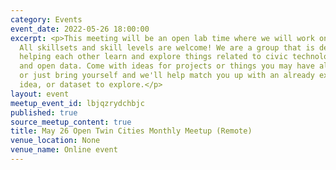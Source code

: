 ```yaml
---
category: Events
event_date: 2022-05-26 18:00:00
excerpt: <p>This meeting will be an open lab time where we will work on projects.
  All skillsets and skill levels are welcome! We are a group that is dedicated to
  helping each other learn and explore things related to civic technology, open government,
  and open data. Come with ideas for projects or things you may have already started,
  or just bring yourself and we'll help match you up with an already existing project,
  idea, or dataset to explore.</p>
layout: event
meetup_event_id: lbjqzrydchbjc
published: true
source_meetup_content: true
title: May 26 Open Twin Cities Monthly Meetup (Remote)
venue_location: None
venue_name: Online event
---
```


